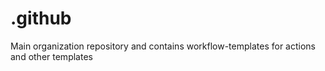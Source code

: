# .github
Main organization repository and contains workflow-templates for actions and other templates
